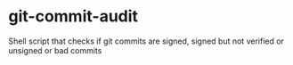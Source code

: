 # git-commit-audit
Shell script that checks if git commits are signed, signed but not verified or unsigned or bad commits
